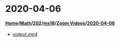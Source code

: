 # 2020-04-06
#### [Home](../../../../..)/[Math](../../../..)/[202](../../..)/[ms18](../..)/[Zoom Videos](..)/[2020-04-06]()
- [_output.mp4_](output.mp4)
